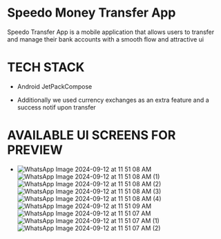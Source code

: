 # Speedo Money Transfer App #

Speedo Transfer App is a mobile application that allows users to transfer and manage their bank accounts with a smooth flow and attractive ui

# TECH STACK #

- Android JetPackCompose

- Additionally we used currency exchanges as an extra feature and a success notif upon transfer




# AVAILABLE UI SCREENS FOR PREVIEW #
- ![WhatsApp Image 2024-09-12 at 11 51 08 AM](https://github.com/user-attachments/assets/f1fab1c8-6d76-483e-afcc-2ac9e2b54b24) ![WhatsApp Image 2024-09-12 at 11 51 08 AM (1)](https://github.com/user-attachments/assets/06b92504-8ac5-4698-be62-2e4e13e6d94e) ![WhatsApp Image 2024-09-12 at 11 51 08 AM (2)](https://github.com/user-attachments/assets/56919ff7-f995-4c5f-9787-0bc0038c8795) ![WhatsApp Image 2024-09-12 at 11 51 08 AM (3)](https://github.com/user-attachments/assets/8b182321-e7c4-4bef-b020-800d26140e2b) ![WhatsApp Image 2024-09-12 at 11 51 08 AM (4)](https://github.com/user-attachments/assets/1d25eec0-1f63-4c7d-8673-94b910e15498) ![WhatsApp Image 2024-09-12 at 11 51 09 AM](https://github.com/user-attachments/assets/f8073301-89b5-4fb4-93fc-d381491c0e97) ![WhatsApp Image 2024-09-12 at 11 51 07 AM](https://github.com/user-attachments/assets/a1282573-cf19-41b2-9eeb-fab158f9cf54) ![WhatsApp Image 2024-09-12 at 11 51 07 AM (1)](https://github.com/user-attachments/assets/6158e78c-c7ad-44cc-a313-add8bda1db1f) ![WhatsApp Image 2024-09-12 at 11 51 07 AM (2)](https://github.com/user-attachments/assets/f40f895e-7331-4d9b-9ccc-7763ff5d0ce2)


